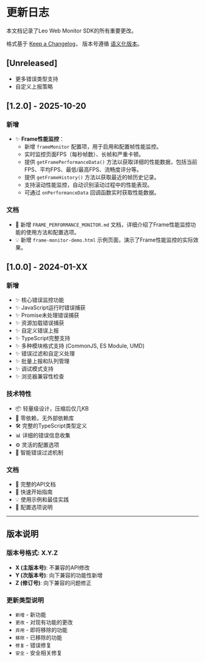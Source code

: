 # 更新日志

本文档记录了Leo Web Monitor SDK的所有重要更改。

格式基于 [Keep a Changelog](https://keepachangelog.com/zh-CN/1.0.0/)，
版本号遵循 [语义化版本](https://semver.org/lang/zh-CN/)。

## [Unreleased]

- 更多错误类型支持
- 自定义上报策略

## [1.2.0] - 2025-10-20

### 新增
- ✨ **Frame性能监控**：
  - 新增 `frameMonitor` 配置项，用于启用和配置帧性能监控。
  - 实时监控页面FPS（每秒帧数）、长帧和严重卡顿。
  - 提供 `getFramePerformanceData()` 方法以获取详细的性能数据，包括当前FPS、平均FPS、最低/最高FPS、流畅度评分等。
  - 提供 `getFrameHistory()` 方法以获取最近的帧历史记录。
  - 支持滚动性能监控，自动识别滚动过程中的性能表现。
  - 可通过 `onPerformanceData` 回调函数实时获取性能数据。

### 文档
- 📝 新增 `FRAME_PERFORMANCE_MONITOR.md` 文档，详细介绍了Frame性能监控功能的使用方法和配置选项。
- 💡 新增 `frame-monitor-demo.html` 示例页面，演示了Frame性能监控的实际效果。

## [1.0.0] - 2024-01-XX

### 新增
- ✨ 核心错误监控功能
- ✨ JavaScript运行时错误捕获
- ✨ Promise未处理错误捕获
- ✨ 资源加载错误捕获
- ✨ 自定义错误上报
- ✨ TypeScript完整支持
- ✨ 多种模块格式支持 (CommonJS, ES Module, UMD)
- ✨ 错误过滤和自定义处理
- ✨ 批量上报和队列管理
- ✨ 调试模式支持
- ✨ 浏览器兼容性检查

### 技术特性
- 📦 轻量级设计，压缩后仅几KB
- 🚀 零依赖，无外部依赖库
- 🛠 完整的TypeScript类型定义
- 📊 详细的错误信息收集
- ⚙️ 灵活的配置选项
- 🎯 智能错误过滤机制

### 文档
- 📝 完整的API文档
- 🚀 快速开始指南
- 💡 使用示例和最佳实践
- 🔧 配置选项说明

---

## 版本说明

### 版本号格式: X.Y.Z

- **X (主版本号)**: 不兼容的API修改
- **Y (次版本号)**: 向下兼容的功能性新增  
- **Z (修订号)**: 向下兼容的问题修正

### 更新类型说明

- `新增` - 新功能
- `更改` - 对现有功能的更改
- `弃用` - 即将移除的功能
- `移除` - 已移除的功能
- `修复` - 错误修复
- `安全` - 安全相关修复
